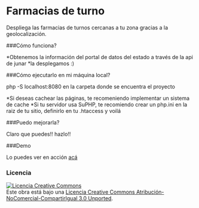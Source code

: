 Farmacias de turno
=====================

Despliega las farmacias de turnos cercanas a tu zona gracias a la geolocalización.

###Cómo funciona?

*Obtenemos la información del portal de datos del estado a través de la api de junar
*la desplegamos :)

###Cómo ejecutarlo en mi máquina local?

php -S localhost:8080 en la carpeta donde se encuentra el proyecto

*Si deseas cachear las páginas, te recomeniendo implementar un sistema de cache
*Si tu servidor usa SuPHP, te recomiendo crear un php.ini en la raiz de tu sitio, definirlo en tu .htaccess y voilá

###Puedo mejorarla?

Claro que puedes!! hazlo!!

###Demo

Lo puedes ver en acción <a href="http://farmacias-de-turno.josegarrido.net/">acá</a>

### Licencia

<a rel="license" href="http://creativecommons.org/licenses/by-nc-sa/3.0/deed.es_CL"><img alt="Licencia Creative Commons" style="border-width:0" src="http://i.creativecommons.org/l/by-nc-sa/3.0/88x31.png" /></a><br />Este obra está bajo una <a rel="license" href="http://creativecommons.org/licenses/by-nc-sa/3.0/deed.es_CL">Licencia Creative Commons Atribución-NoComercial-CompartirIgual 3.0 Unported</a>.